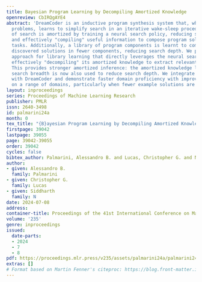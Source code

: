 ```yaml
---
title: Bayesian Program Learning by Decompiling Amortized Knowledge
openreview: CbIRQgAYE4
abstract: 'DreamCoder is an inductive program synthesis system that, whilst solving
  problems, learns to simplify search in an iterative wake-sleep procedure. The cost
  of search is amortized by training a neural search policy, reducing search breadth
  and effectively "compiling" useful information to compose program solutions across
  tasks. Additionally, a library of program components is learnt to compress and express
  discovered solutions in fewer components, reducing search depth. We present a novel
  approach for library learning that directly leverages the neural search policy,
  effectively "decompiling" its amortized knowledge to extract relevant program components.
  This provides stronger amortized inference: the amortized knowledge learnt to reduce
  search breadth is now also used to reduce search depth. We integrate our approach
  with DreamCoder and demonstrate faster domain proficiency with improved generalization
  on a range of domains, particularly when fewer example solutions are available.'
layout: inproceedings
series: Proceedings of Machine Learning Research
publisher: PMLR
issn: 2640-3498
id: palmarini24a
month: 0
tex_title: "{B}ayesian Program Learning by Decompiling Amortized Knowledge"
firstpage: 39042
lastpage: 39055
page: 39042-39055
order: 39042
cycles: false
bibtex_author: Palmarini, Alessandro B. and Lucas, Christopher G. and N, Siddharth
author:
- given: Alessandro B.
  family: Palmarini
- given: Christopher G.
  family: Lucas
- given: Siddharth
  family: N
date: 2024-07-08
address:
container-title: Proceedings of the 41st International Conference on Machine Learning
volume: '235'
genre: inproceedings
issued:
  date-parts:
  - 2024
  - 7
  - 8
pdf: https://proceedings.mlr.press/v235/assets/palmarini24a/palmarini24a.pdf
extras: []
# Format based on Martin Fenner's citeproc: https://blog.front-matter.io/posts/citeproc-yaml-for-bibliographies/
---
```

